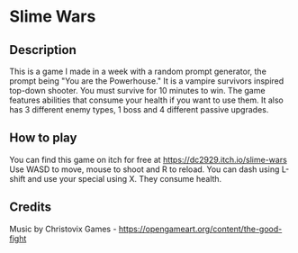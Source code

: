 # Slime Wars

## Description
This is a game I made in a week with a random prompt generator, the prompt being "You are the Powerhouse." It is a vampire survivors inspired top-down shooter. You must survive for 10 minutes to win.
The game features abilities that consume your health if you want to use them. It also has 3 different enemy types, 1 boss and 4 different passive upgrades.

## How to play
You can find this game on itch for free at https://dc2929.itch.io/slime-wars
Use WASD to move, mouse to shoot and R to reload. You can dash using L-shift and use your special using X. They consume health.

## Credits
Music by Christovix Games - https://opengameart.org/content/the-good-fight

